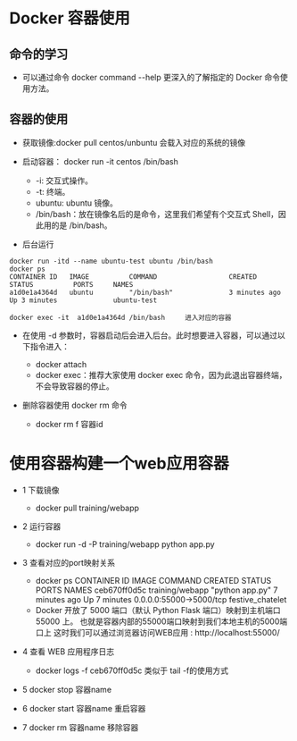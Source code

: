 # Docker 容器使用

## 命令的学习
- 可以通过命令 docker command --help 更深入的了解指定的 Docker 命令使用方法。

## 容器的使用
- 获取镜像:docker pull centos/unbuntu 会载入对应的系统的镜像
- 启动容器： docker run -it centos /bin/bash
    - -i: 交互式操作。
    - -t: 终端。
    - ubuntu: ubuntu 镜像。
    - /bin/bash：放在镜像名后的是命令，这里我们希望有个交互式 Shell，因此用的是 /bin/bash。
    
    
- 后台运行
```
docker run -itd --name ubuntu-test ubuntu /bin/bash
docker ps
CONTAINER ID   IMAGE          COMMAND                  CREATED          STATUS          PORTS     NAMES
a1d0e1a4364d   ubuntu         "/bin/bash"              3 minutes ago    Up 3 minutes              ubuntu-test

docker exec -it  a1d0e1a4364d /bin/bash     进入对应的容器
```

- 在使用 -d 参数时，容器启动后会进入后台。此时想要进入容器，可以通过以下指令进入：
    - docker attach
    - docker exec：推荐大家使用 docker exec 命令，因为此退出容器终端，不会导致容器的停止。

- 删除容器使用 docker rm 命令
    - docker rm f 容器id
    
    
# 使用容器构建一个web应用容器
- 1 下载镜像
    -  docker pull training/webapp
- 2 运行容器
    - docker run -d -P training/webapp python app.py

- 3 查看对应的port映射关系
    -  docker ps
    CONTAINER ID   IMAGE             COMMAND           CREATED         STATUS         PORTS                     NAMES
    ceb670ff0d5c   training/webapp   "python app.py"   7 minutes ago   Up 7 minutes   0.0.0.0:55000->5000/tcp   festive_chatelet
    - Docker 开放了 5000 端口（默认 Python Flask 端口）映射到主机端口 55000 上。
        也就是容器内部的55000端口映射到我们本地主机的5000端口上
        这时我们可以通过浏览器访问WEB应用 : http://localhost:55000/
        
- 4 查看 WEB 应用程序日志
    - docker logs -f ceb670ff0d5c   类似于 tail -f的使用方式

- 5 docker stop 容器name

- 6 docker start 容器name 重启容器
- 7 docker rm 容器name 移除容器